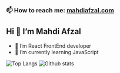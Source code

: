 ### 📫 How to reach me: [mahdiafzal.com](http://mahdiafzal.com)

## Hi 👋 I’m Mahdi Afzal

- 🔭 I’m React FrontEnd developer
- 🌱 I’m currently learning JavaScript

![Top Langs](https://github-readme-stats.vercel.app/api/top-langs/?username=mahdiafzal&theme=react) ![Github stats](https://github-readme-stats.vercel.app/api?username=mahdiafzal&show_icons=true&theme=react) 

<!--
- 👯 I’m looking to collaborate on ...
- 🤔 I’m looking for help with ...
- 💬 Ask me about ...
- 😄 Pronouns: ...
- ⚡ Fun fact: ...
-->
